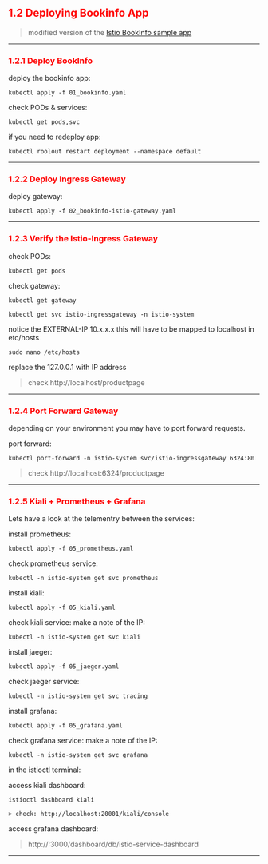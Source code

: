 ## <font color='red'> 1.2 Deploying Bookinfo App </font>

> modified version of the [Istio BookInfo sample app](https://github.com/istio/istio/tree/master/samples/bookinfo)
---

### <font color='red'> 1.2.1 Deploy BookInfo</font>
deploy the bookinfo app:
```
kubectl apply -f 01_bookinfo.yaml
```

check PODs & services:
```
kubectl get pods,svc
```

if you need to redeploy app:
```
kubectl roolout restart deployment --namespace default
```

---

### <font color='red'> 1.2.2 Deploy Ingress Gateway </font>
deploy gateway:
```
kubectl apply -f 02_bookinfo-istio-gateway.yaml
```
---

### <font color='red'> 1.2.3 Verify the Istio-Ingress Gateway </font>
check PODs:
```
kubectl get pods
```
check gateway:
```
kubectl get gateway
```
```
kubectl get svc istio-ingressgateway -n istio-system
```
notice the EXTERNAL-IP 10.x.x.x  this will have to be mapped to localhost in etc/hosts
```
sudo nano /etc/hosts
```
replace the 127.0.0.1 with IP address

> check http://localhost/productpage
---

### <font color='red'> 1.2.4 Port Forward Gateway </font>
depending on your environment you may have to port forward requests. 

port forward:
````
kubectl port-forward -n istio-system svc/istio-ingressgateway 6324:80
````
> check http://localhost:6324/productpage
----

### <font color='red'> 1.2.5 Kiali + Prometheus + Grafana </font>
Lets have a look at the telementry between the services:

install prometheus:  
````
kubectl apply -f 05_prometheus.yaml
````
check prometheus service:
````
kubectl -n istio-system get svc prometheus
````
install kiali:
````
kubectl apply -f 05_kiali.yaml
````
check kiali service:
make a note of the IP:
````
kubectl -n istio-system get svc kiali
````
install jaeger:  
````
kubectl apply -f 05_jaeger.yaml
````
check jaeger service:
````
kubectl -n istio-system get svc tracing
````
install grafana:
````
kubectl apply -f 05_grafana.yaml
````
check grafana service:
make a note of the IP:
````
kubectl -n istio-system get svc grafana
````
in the istioctl terminal:  

access kiali dashboard:
```
istioctl dashboard kiali
````
````
> check: http://localhost:20001/kiali/console
````
access grafana dashboard:
> http://<IP>:3000/dashboard/db/istio-service-dashboard
---